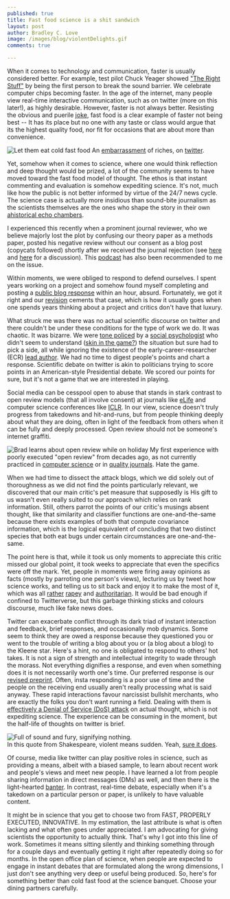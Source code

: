 ```yaml
---
published: true
title: Fast food science is a shit sandwich
layout: post
author: Bradley C. Love
image: /images/blog/violentDelights.gif
comments: true

---
```






When it comes to technology and communication, faster is usually considered better. For example, test pilot Chuck Yeager showed ["The Right Stuff"](https://en.wikipedia.org/wiki/The_Right_Stuff_(book)) by being the first person to break the sound barrier. We celebrate computer chips becoming faster. In the age of the internet, many people view real-time interactive communication, such as on twitter (more on this later!), as highly desirable. However, faster is not always better. Resisting the obvious and puerile [joke](https://www.youtube.com/watch?v=aIWrFNDKQ6o]), fast food is a clear example of faster not being best -- It has its place but no one with any taste or class would argue that its the highest quality food, nor fit for occasions that are about more than convenience.


<div class="fig"><img src="{{ site.baseurl }}/images/blog/donald-trump-fast-food.jpg" title="Let them eat cold fast food" class="u-max-full-width">
An <a href="https://www.rollingstone.com/politics/politics-news/trump-fast-food-white-house-779128/"> embarrassment</a> of riches, on <a href="https://twitter.com/realDonaldTrump"> twitter</a>.
</div>



Yet, somehow when it comes to science, where one would think reflection and deep thought would be prized, a lot of the community seems to have moved toward the fast food model of thought. The ethos is that instant commenting and evaluation is somehow expediting science. It's not, much like how the public is not better informed by virtue of the 24/7 news cycle. The science case is actually more insidious than sound-bite journalism as the scientists themselves are the ones who shape the story in their own [ahistorical echo chambers](https://twitter.com/ProfData/status/1096770650168016898).

I experienced this recently when a prominent journal reviewer, who we believe majorly lost the plot by confusing our theory paper as a methods paper, posted his negative review without our consent as a blog post (copycats followed) shortly after we received the journal rejection (see [here](http://bradlove.org/blog/open-review) and [here](http://bradlove.org/blog/open-review-2) for a discussion). This [podcast](https://everythinghertz.com/76) has also been recommended to me on the issue.

Within moments, we were obliged to respond to defend ourselves. I spent years working on a project and somehow found myself completing and posting a [public blog response](http://bradlove.org/blog/open-review) within an hour, absurd. Fortunately, we got it right and our [revision](https://www.biorxiv.org/content/10.1101/439893v2) cements that case, which is how it usually goes when one spends years thinking about a project and critics don't have that luxury.

What struck me was there was no actual scientific discourse on twitter and there couldn't be under these conditions for the type of work we do. It was chaotic. It was bizarre. We were [tone policed](https://en.wikipedia.org/wiki/Tone_policing) by a [social psychologist](https://twitter.com/siminevazire/status/1083533474332430336) who didn't seem to understand ([skin in the game?](https://www.youtube.com/watch?v=0Uc4DI-BF28])) the situation but sure had to pick a side, all while ignoring the existence of the early-career-researcher (ECR) [lead author](https://twitter.com/ProfData/status/1083546572988780550). We had no time to digest people's points and chart a response. Scientific debate on twitter is akin to politicians trying to score points in an American-style Presidential debate. We scored our points for sure, but it's not a game that we are interested in playing.

Social media can be cesspool open to abuse that stands in stark contrast to open review models (that all involve consent) at journals like [eLife](https://elifesciences.org/articles/21397#SA2) and computer science conferences like [ICLR](https://openreview.net/group?id=ICLR.cc/2019/Conference). In our view, science doesn't truly progress from takedowns and hit-and-runs, but from people thinking deeply about what they are doing, often in light of the feedback from others when it can be fully and deeply processed. Open review should not be someone's internet graffiti.

<div class="fig"><img src="{{ site.baseurl }}/images/blog/usa_for_croatia_2001.jpg" title="Brad learns about open review while on holiday" class="u-max-full-width">
My first experience with poorly executed "open review" from decades ago, as not currently practiced in <a href="https://openreview.net/group?id=ICLR.cc/2019/Conference">computer science</a> or in <a href="https://elifesciences.org/articles/21397#SA2">quality journals</a>. Hate the game.
</div>



When we had time to dissect the attack blogs, which we did solely out of thoroughness as we did not find the points particularly relevant, we discovered that our main critic's pet measure that supposedly is His gift to us wasn't even really suited to our approach which relies on rank information. Still, others parrot the points of our critic's musings absent thought, like that similarity and classifier functions are one-and-the-same because there exists examples of both that compute covariance information, which is the logical equivalent of concluding that two distinct species that both eat bugs under certain circumstances are one-and-the-same.

The point here is that, while it took us only moments to appreciate this critic missed our global point, it took weeks to appreciate that even the specifics were off the mark. Yet, people in moments were firing away opinions as facts (mostly by parroting one person's views), lecturing us by tweet how science works, and telling us to sit back and enjoy it to make the most of it, which was all [rather](https://www.nytimes.com/1988/04/27/sports/knight-is-criticized-over-rape-remark.html) [rapey](https://www.nytimes.com/1990/03/26/us/texas-candidate-s-comment-about-rape-causes-a-furor.html) and [authoritarian](https://www.anxiety.org/psychology-of-dictators-power-fear-anxiety). It would be bad enough if confined to Twitterverse, but this garbage thinking sticks and colours discourse, much like fake news does.

Twitter can exacerbate conflict through its dark triad of instant interaction and feedback, brief responses, and occasionally mob dynamics. Some seem to think they are owed a response because they questioned you or went to the trouble of writing a blog about you or (a blog about a blog) to the Kleene star. Here's a hint, no one is obligated to respond to others' hot takes. It is not a sign of strength and intellectual integrity to wade through the morass. Not everything dignifies a response, and even when something does it is not necessarily worth one's time. Our preferred response is our [revised preprint](https://www.biorxiv.org/content/10.1101/439893v2). Often, insta responding is a poor use of time and the people on the receiving end usually aren't really processing what is said anyway. These rapid interactions favour narcissist bullshit merchants, who are exactly the folks you don't want running a field. Dealing with them is [effectively a Denial of Service (DoS) attack](https://en.wikipedia.org/wiki/Gish_gallop) on actual thought, which is not expediting science. The experience can be consuming in the moment, but the half-life of thoughts on twitter is brief.

<div class="fig"><img src="{{ site.baseurl }}/images/blog/violentDelights.gif" title="Full of sound and fury, signifying nothing." class="u-max-full-width"><br>
In this quote from Shakespeare, violent means sudden. Yeah, <a href="https://www.youtube.com/watch?v=pJS5sce8OeQ">sure it does</a>.
</div>


Of course, media like twitter can play positive roles in science, such as providing a means, albeit with a biased sample, to learn about recent work and people's views and meet new people. I have learned a lot from people sharing information in direct messages (DMs) as well, and then there is the light-hearted [banter](https://twitter.com/nathanieldaw/status/1096408932673880065). In contrast, real-time debate, especially when it's a takedown on a particular person or paper, is unlikely to have valuable content.

It might be in science that you get to choose two from FAST, PROPERLY EXECUTED, INNOVATIVE. In my estimation, the last attribute is what is often lacking and what often goes under appreciated. I am advocating for giving scientists the opportunity to actually think. That's why I got into this line of work. Sometimes it means sitting silently and thinking something through for a couple days and eventually getting it right after repeatedly doing so for months. In the open office plan of science, when people are expected to engage in instant debates that are formulated along the wrong dimensions, I just don't see anything very deep or useful being produced. So, here's for something better than cold fast food at the science banquet. Choose your dining partners carefully.
